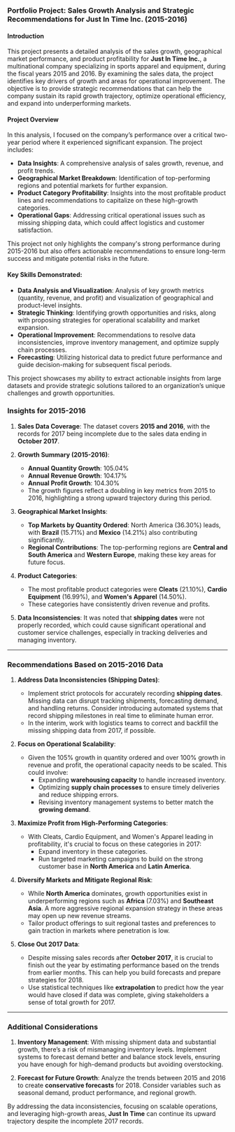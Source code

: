 ### Portfolio Project: **Sales Growth Analysis and Strategic Recommendations for Just In Time Inc. (2015-2016)**

#### **Introduction**
This project presents a detailed analysis of the sales growth, geographical market performance, and product profitability for **Just In Time Inc.**, a multinational company specializing in sports apparel and equipment, during the fiscal years 2015 and 2016. By examining the sales data, the project identifies key drivers of growth and areas for operational improvement. The objective is to provide strategic recommendations that can help the company sustain its rapid growth trajectory, optimize operational efficiency, and expand into underperforming markets.

#### **Project Overview**
In this analysis, I focused on the company’s performance over a critical two-year period where it experienced significant expansion. The project includes:

- **Data Insights**: A comprehensive analysis of sales growth, revenue, and profit trends.
- **Geographical Market Breakdown**: Identification of top-performing regions and potential markets for further expansion.
- **Product Category Profitability**: Insights into the most profitable product lines and recommendations to capitalize on these high-growth categories.
- **Operational Gaps**: Addressing critical operational issues such as missing shipping data, which could affect logistics and customer satisfaction.
  
This project not only highlights the company's strong performance during 2015-2016 but also offers actionable recommendations to ensure long-term success and mitigate potential risks in the future.

#### **Key Skills Demonstrated**:
- **Data Analysis and Visualization**: Analysis of key growth metrics (quantity, revenue, and profit) and visualization of geographical and product-level insights.
- **Strategic Thinking**: Identifying growth opportunities and risks, along with proposing strategies for operational scalability and market expansion.
- **Operational Improvement**: Recommendations to resolve data inconsistencies, improve inventory management, and optimize supply chain processes.
- **Forecasting**: Utilizing historical data to predict future performance and guide decision-making for subsequent fiscal periods.

This project showcases my ability to extract actionable insights from large datasets and provide strategic solutions tailored to an organization’s unique challenges and growth opportunities.
### Insights for 2015-2016

1. **Sales Data Coverage**: The dataset covers **2015 and 2016**, with the records for 2017 being incomplete due to the sales data ending in **October 2017**.
   
2. **Growth Summary (2015-2016)**:
   - **Annual Quantity Growth**: 105.04%
   - **Annual Revenue Growth**: 104.17%
   - **Annual Profit Growth**: 104.30%
   - The growth figures reflect a doubling in key metrics from 2015 to 2016, highlighting a strong upward trajectory during this period.

3. **Geographical Market Insights**:
   - **Top Markets by Quantity Ordered**: North America (36.30%) leads, with **Brazil** (15.71%) and **Mexico** (14.21%) also contributing significantly.
   - **Regional Contributions**: The top-performing regions are **Central and South America** and **Western Europe**, making these key areas for future focus.

4. **Product Categories**:
   - The most profitable product categories were **Cleats** (21.10%), **Cardio Equipment** (16.99%), and **Women's Apparel** (14.50%).
   - These categories have consistently driven revenue and profits.

5. **Data Inconsistencies**: It was noted that **shipping dates** were not properly recorded, which could cause significant operational and customer service challenges, especially in tracking deliveries and managing inventory.

---

### Recommendations Based on 2015-2016 Data

1. **Address Data Inconsistencies (Shipping Dates)**:
   - Implement strict protocols for accurately recording **shipping dates**. Missing data can disrupt tracking shipments, forecasting demand, and handling returns. Consider introducing automated systems that record shipping milestones in real time to eliminate human error.
   - In the interim, work with logistics teams to correct and backfill the missing shipping data from 2017, if possible.

2. **Focus on Operational Scalability**:
   - Given the 105% growth in quantity ordered and over 100% growth in revenue and profit, the operational capacity needs to be scaled. This could involve:
     - Expanding **warehousing capacity** to handle increased inventory.
     - Optimizing **supply chain processes** to ensure timely deliveries and reduce shipping errors.
     - Revising inventory management systems to better match the **growing demand**.

3. **Maximize Profit from High-Performing Categories**:
   - With Cleats, Cardio Equipment, and Women's Apparel leading in profitability, it's crucial to focus on these categories in 2017:
     - Expand inventory in these categories.
     - Run targeted marketing campaigns to build on the strong customer base in **North America** and **Latin America**.
   
4. **Diversify Markets and Mitigate Regional Risk**:
   - While **North America** dominates, growth opportunities exist in underperforming regions such as **Africa** (7.03%) and **Southeast Asia**. A more aggressive regional expansion strategy in these areas may open up new revenue streams.
   - Tailor product offerings to suit regional tastes and preferences to gain traction in markets where penetration is low.

5. **Close Out 2017 Data**:
   - Despite missing sales records after **October 2017**, it is crucial to finish out the year by estimating performance based on the trends from earlier months. This can help you build forecasts and prepare strategies for 2018.
   - Use statistical techniques like **extrapolation** to predict how the year would have closed if data was complete, giving stakeholders a sense of total growth for 2017.

---

### Additional Considerations

1. **Inventory Management**: With missing shipment data and substantial growth, there’s a risk of mismanaging inventory levels. Implement systems to forecast demand better and balance stock levels, ensuring you have enough for high-demand products but avoiding overstocking.

2. **Forecast for Future Growth**: Analyze the trends between 2015 and 2016 to create **conservative forecasts** for 2018. Consider variables such as seasonal demand, product performance, and regional growth.

By addressing the data inconsistencies, focusing on scalable operations, and leveraging high-growth areas, **Just In Time** can continue its upward trajectory despite the incomplete 2017 records.
